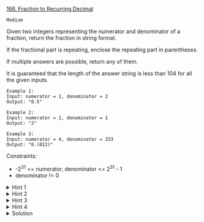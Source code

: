 [166. Fraction to Recurring Decimal](https://leetcode.com/problems/fraction-to-recurring-decimal/description/)

`Medium`

Given two integers representing the numerator and denominator of a fraction, return the fraction in string format.

If the fractional part is repeating, enclose the repeating part in parentheses.

If multiple answers are possible, return any of them.

It is guaranteed that the length of the answer string is less than 104 for all the given inputs.

```
Example 1:
Input: numerator = 1, denominator = 2
Output: "0.5"

Example 2:
Input: numerator = 2, denominator = 1
Output: "2"

Example 3:
Input: numerator = 4, denominator = 333
Output: "0.(012)"
```

Constraints:

- -$2^31$ <= numerator, denominator <= $2^31$ - 1
- denominator != 0


<details>
<summary>Hint 1</summary>

No scary math, just apply elementary math knowledge. Still remember how to perform a long division?

</details>

<details>
<summary>Hint 2</summary>

Try a long division on 4/9, the repeating part is obvious. Now try 4/333. Do you see a pattern?

</details>

<details>
<summary>Hint 3</summary>

Notice that once the remainder starts repeating, so does the divided result.

</details>

<details>
<summary>Hint 4</summary>

Be wary of edge cases! List out as many test cases as you can think of and test your code thoroughly.

</details>

<details>
<summary>Solution</summary>

[HuifengGuan](https://www.youtube.com/watch?v=cPTz4Y1OnG0)
</details>
